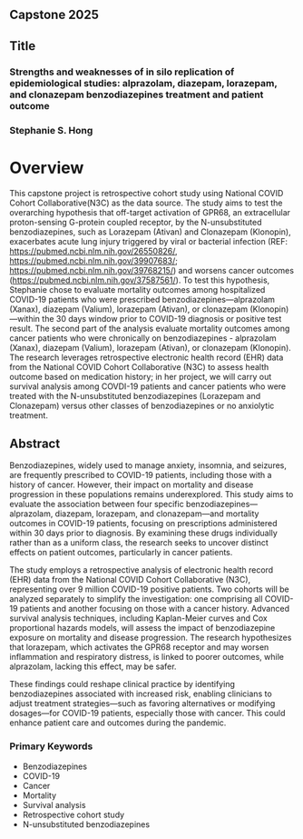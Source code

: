 ## Capstone 2025
## Title
### Strengths and weaknesses of in silo replication of epidemiological studies: alprazolam, diazepam, lorazepam, and clonazepam benzodiazepines treatment and patient outcome
### Stephanie S. Hong

# Overview
This capstone project is retrospective cohort study using National COVID Cohort Collaborative(N3C) as the data source.  The study aims to test the overarching hypothesis that off-target activation of GPR68, an extracellular proton-sensing G-protein coupled receptor, by the N-unsubstituted benzodiazepines, such as Lorazepam (Ativan) and Clonazepam (Klonopin), exacerbates acute lung injury triggered by viral or bacterial infection (REF: https://pubmed.ncbi.nlm.nih.gov/26550826/,  https://pubmed.ncbi.nlm.nih.gov/39907683/; https://pubmed.ncbi.nlm.nih.gov/39768215/) and worsens cancer outcomes (https://pubmed.ncbi.nlm.nih.gov/37587561/).  To test this hypothesis, Stephanie chose to evaluate mortality outcomes among hospitalized COVID-19 patients who were prescribed benzodiazepines—alprazolam (Xanax), diazepam (Valium), lorazepam (Ativan), or clonazepam (Klonopin)—within the 30 days window prior to COVID-19 diagnosis or positive test result. The second part of the analysis evaluate mortality outcomes among cancer patients who were chronically on benzodiazepines - alprazolam (Xanax), diazepam (Valium), lorazepam (Ativan), or clonazepam (Klonopin). The research leverages retrospective electronic health record (EHR) data from the National COVID Cohort Collaborative (N3C) to assess health outcome based on medication history; in her project, we will carry out survival analysis among COVDI-19 patients and cancer patients who were treated with the N-unsubstituted benzodiazepines (Lorazepam and Clonazepam) versus other classes of benzodiazepines or no anxiolytic treatment.   

## Abstract

Benzodiazepines, widely used to manage anxiety, insomnia, and seizures, are frequently prescribed to COVID-19 patients, including those with a history of cancer. However, their impact on mortality and disease progression in these populations remains underexplored. This study aims to evaluate the association between four specific benzodiazepines—alprazolam, diazepam, lorazepam, and clonazepam—and mortality outcomes in COVID-19 patients, focusing on prescriptions administered within 30 days prior to diagnosis. By examining these drugs individually rather than as a uniform class, the research seeks to uncover distinct effects on patient outcomes, particularly in cancer patients.

The study employs a retrospective analysis of electronic health record (EHR) data from the National COVID Cohort Collaborative (N3C), representing over 9 million COVID-19 positive patients. Two cohorts will be analyzed separately to simplify the investigation: one comprising all COVID-19 patients and another focusing on those with a cancer history. Advanced survival analysis techniques, including Kaplan-Meier curves and Cox proportional hazards models, will assess the impact of benzodiazepine exposure on mortality and disease progression. The research hypothesizes that lorazepam, which activates the GPR68 receptor and may worsen inflammation and respiratory distress, is linked to poorer outcomes, while alprazolam, lacking this effect, may be safer.

These findings could reshape clinical practice by identifying benzodiazepines associated with increased risk, enabling clinicians to adjust treatment strategies—such as favoring alternatives or modifying dosages—for COVID-19 patients, especially those with cancer. This could enhance patient care and outcomes during the pandemic.

### Primary Keywords

* Benzodiazepines
* COVID-19
* Cancer
* Mortality
* Survival analysis
* Retrospective cohort study
* N-unsubstituted benzodiazepines
